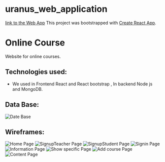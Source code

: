 ﻿# uranus_web_application
[link to the Web App](https://online-courses-project.herokuapp.com)
This project was bootstrapped with [Create React App](https://github.com/facebook/create-react-app).

# Online Course 
Website for online courses. 


## Technologies used:
- We used in Frontend React and React bootstrap , In backend Node js and MongoDB.

## Data Base:
![Date Base](READMEImages/Database.jpeg)


## Wireframes:
![Home Page](/READMEImages/Home.jpeg)
![SignupTeacher Page](READMEImages/SignupPageteacher.jpeg)
![SignupStudent Page](READMEImages/SignupStudentPage.jpeg)
![Signin Page](READMEImages/Signin.jpeg)
![Information Page](READMEImages/Information.jpeg)
![Show specific Page](READMEImages/ShowspecificCourse.jpeg)
![Add course Page](READMEImages/AddCourse.jpeg)
![Content Page](READMEImages/Content.jpeg)


